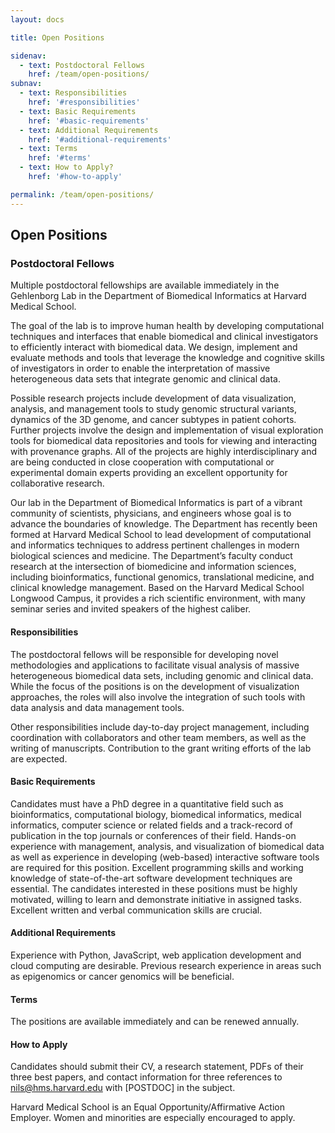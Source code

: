 ```yaml
---
layout: docs

title: Open Positions

sidenav:
  - text: Postdoctoral Fellows
    href: /team/open-positions/
subnav:
  - text: Responsibilities
    href: '#responsibilities'
  - text: Basic Requirements
    href: '#basic-requirements'
  - text: Additional Requirements
    href: '#additional-requirements'
  - text: Terms
    href: '#terms'
  - text: How to Apply?
    href: '#how-to-apply'

permalink: /team/open-positions/
---
```

## Open Positions

### Postdoctoral Fellows

Multiple postdoctoral fellowships are available immediately in the Gehlenborg Lab in the Department of Biomedical Informatics at Harvard Medical School.

The goal of the lab is to improve human health by developing computational techniques and interfaces that enable biomedical and clinical investigators to efficiently interact with biomedical data. We design, implement and evaluate methods and tools that leverage the knowledge and cognitive skills of investigators in order to enable the interpretation of massive heterogeneous data sets that integrate genomic and clinical data.

Possible research projects include development of data visualization, analysis, and management tools to study genomic structural variants, dynamics of the 3D genome, and cancer subtypes in patient cohorts. Further projects involve the design and implementation of visual exploration tools for biomedical data repositories and tools for viewing and interacting with provenance graphs. All of the projects are highly interdisciplinary and are being conducted in close cooperation with computational or experimental domain experts providing an excellent opportunity for collaborative research.

Our lab in the Department of Biomedical Informatics is part of a vibrant community of scientists, physicians, and engineers whose goal is to advance the boundaries of knowledge. The Department has recently been formed at Harvard Medical School to lead development of computational and informatics techniques to address pertinent challenges in modern biological sciences and medicine. The Department’s faculty conduct research at the intersection of biomedicine and information sciences, including bioinformatics, functional genomics, translational medicine, and clinical knowledge management. Based on the Harvard Medical School Longwood Campus, it provides a rich scientific environment, with many seminar series and invited speakers of the highest caliber.

#### Responsibilities
The postdoctoral fellows will be responsible for developing novel methodologies and applications to facilitate visual analysis of massive heterogeneous biomedical data sets, including genomic and clinical data. While the focus of the positions is on the development of visualization approaches, the roles will also involve the integration of such tools with data analysis and data management tools.

Other responsibilities include day-to-day project management, including coordination with collaborators and other team members, as well as the writing of manuscripts. Contribution to the grant writing efforts of the lab are expected.

#### Basic Requirements
Candidates must have a PhD degree in a quantitative field such as bioinformatics, computational biology, biomedical informatics, medical informatics, computer science or related fields and a track-record of publication in the top journals or conferences of their field. Hands-on experience with management, analysis, and visualization of biomedical data as well as experience in developing (web-based) interactive software tools are required for this position. Excellent programming skills and working knowledge of state-of-the-art software development techniques are essential. The candidates interested in these positions must be highly motivated, willing to learn and demonstrate initiative in assigned tasks. Excellent written and verbal communication skills are crucial.

#### Additional Requirements
Experience with Python, JavaScript, web application development and cloud computing are desirable. Previous research experience in areas such as epigenomics or cancer genomics will be beneficial.

#### Terms
The positions are available immediately and can be renewed annually.

#### How to Apply
Candidates should submit their CV, a research statement, PDFs of their three best papers, and contact information for three references to nils@hms.harvard.edu with [POSTDOC] in the subject.

Harvard Medical School is an Equal Opportunity/Affirmative Action Employer. Women and minorities are especially encouraged to apply.